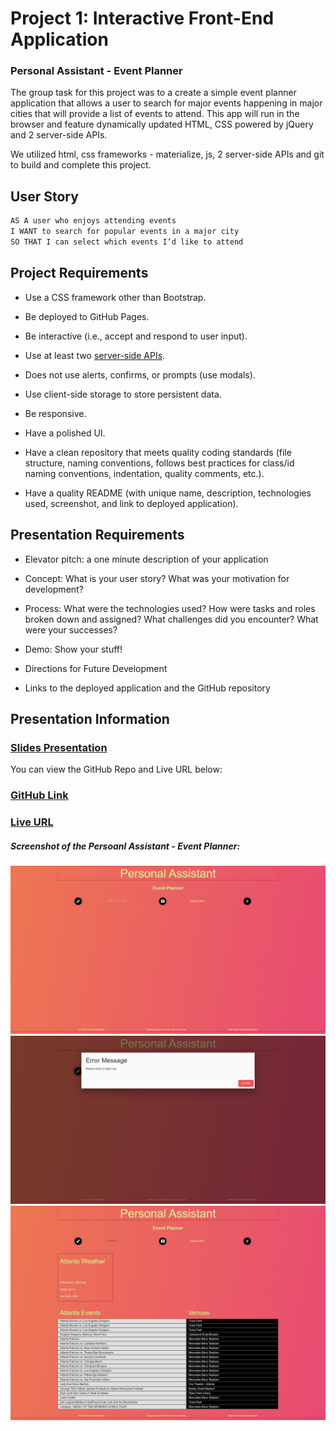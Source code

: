 
# Project 1: Interactive Front-End Application

### Personal Assistant - Event Planner

The group task for this project was to a create a simple event planner application that allows a user to search for major events happening in major cities that will provide a list of events to attend. This app will run in the browser and feature dynamically updated HTML, CSS powered by jQuery and 2 server-side APIs. 

We utilized html, css frameworks - materialize, js, 2 server-side APIs and git to build and complete this project. 

## User Story

```md
AS A user who enjoys attending events
I WANT to search for popular events in a major city
SO THAT I can select which events I’d like to attend
```

## Project Requirements

* Use a CSS framework other than Bootstrap.

* Be deployed to GitHub Pages.

* Be interactive (i.e., accept and respond to user input).

* Use at least two [server-side APIs](https://coding-boot-camp.github.io/full-stack/apis/api-resources).

* Does not use alerts, confirms, or prompts (use modals).

* Use client-side storage to store persistent data.

* Be responsive.

* Have a polished UI.

* Have a clean repository that meets quality coding standards (file structure, naming conventions, follows best practices for class/id naming conventions, indentation, quality comments, etc.).

* Have a quality README (with unique name, description, technologies used, screenshot, and link to deployed application).

## Presentation Requirements

* Elevator pitch: a one minute description of your application

* Concept: What is your user story? What was your motivation for development?

* Process: What were the technologies used? How were tasks and roles broken down and assigned? What challenges did you encounter? What were your successes?

* Demo: Show your stuff!

* Directions for Future Development

* Links to the deployed application and the GitHub repository


## Presentation Information
### [Slides Presentation](https://docs.google.com/presentation/d/1P_-2GOG0TsE_iMJzqEX5X5XKIMHlCNT_anrb6Oo8AtA/edit?usp=sharing)

You can view the GitHub Repo and Live URL below:
### [GitHub Link](https://github.com/Bungycode/Personal-Assistant) 
### [Live URL](https://bungycode.github.io/Personal-Assistant/)





##### Screenshot of the Persoanl Assistant - Event Planner:
![Personal-Assistant Initialization Image](./assets/images/personal-assistant-init-image.png)
![Personal-Assistant Modal Image](./assets/images/personal-assistant-modal-image.png)
![Personal-Assistant Event Search Image](./assets/images/personal-assistant-event-search-image.png)





